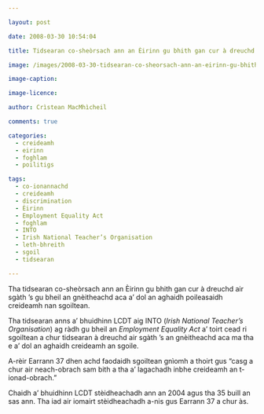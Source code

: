 ```yaml
---

layout: post

date: 2008-03-30 10:54:04

title: Tidsearan co-sheòrsach ann an Èirinn gu bhith gan cur à dreuchd

image: /images/2008-03-30-tidsearan-co-sheorsach-ann-an-eirinn-gu-bhith-gan-cur-a-dreuchd.jpg

image-caption:

image-licence:

author: Crìstean MacMhìcheil

comments: true

categories:
  - creideamh
  - eirinn
  - foghlam
  - poilitigs

tags:
  - co-ionannachd
  - creideamh
  - discrimination
  - Èirinn
  - Employment Equality Act
  - foghlam
  - INTO
  - Irish National Teacher’s Organisation
  - leth-bhreith
  - sgoil
  - tidsearan

---
```


Tha tidsearan co-sheòrsach ann an Èirinn gu bhith gan cur à dreuchd air sgàth ’s gu bheil an gnèitheachd aca a’ dol an aghaidh poileasaidh creideamh nan sgoiltean.

<!--more-->

Tha tidsearan anns a’ bhuidhinn LCDT aig INTO (_Irish National Teacher’s Organisation_) ag ràdh gu bheil an _Employment Equality Act_ a’ toirt cead ri sgoiltean a chur tidsearan à dreuchd air sgàth ’s an gnèitheachd aca ma tha e a’ dol an aghaidh creideamh an sgoile.

A-rèir Earrann 37 dhen achd faodaidh sgoiltean gnìomh a thoirt gus “casg a chur air neach-obrach sam bith a tha a’ lagachadh inbhe creideamh an t-ionad-obrach.”

Chaidh a’ bhuidhinn LCDT stèidheachadh ann an 2004 agus tha 35 buill an sas ann. Tha iad air iomairt stèidheachadh a-nis gus Earrann 37 a chur às.

